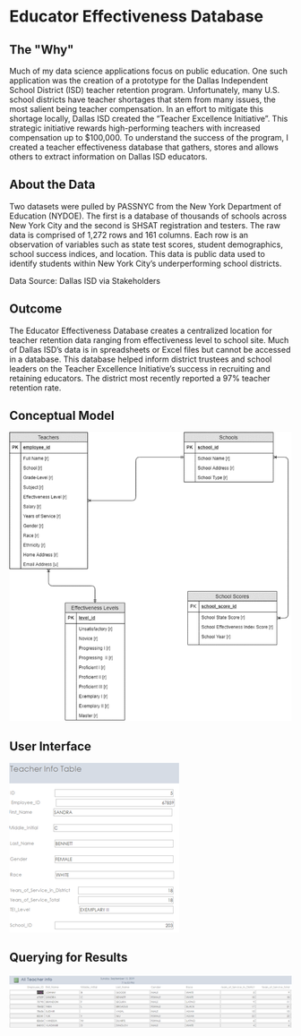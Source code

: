 # Educator Effectiveness Database

## The "Why"
Much of my data science applications focus on public education. One such application was the creation of a prototype for the Dallas Independent School District (ISD) teacher retention program. Unfortunately, many U.S. school districts have teacher shortages that stem from many issues, the most salient being teacher compensation. In an effort to mitigate this shortage locally, Dallas ISD created the “Teacher Excellence Initiative”. This strategic initiative rewards high-performing teachers with increased compensation up to $100,000. To understand the success of the program, I created a teacher effectiveness database that gathers, stores and allows others to extract information on Dallas ISD educators. 

## About the Data 
Two datasets were pulled by PASSNYC from the New York Department of Education (NYDOE). The first is a database of thousands of schools across New York City and the second is SHSAT registration and testers. The raw data is comprised of 1,272 rows and 161 columns. Each row is an observation of variables such as state test scores, student demographics, school success indices, and location. This data is public data used to identify students within New York City’s underperforming school districts. 

Data Source: Dallas ISD via Stakeholders

## Outcome 
The Educator Effectiveness Database creates a centralized location for teacher retention data ranging from effectiveness level to school site. Much of Dallas ISD’s data is in spreadsheets or Excel files but cannot be accessed in a database. This database helped inform district trustees and school leaders on the Teacher Excellence Initiative’s success in recruiting and retaining educators. The district most recently reported a 97% teacher retention rate. 

## Conceptual Model
![](https://github.com/vladimir-dinolov/educator_effectiveness_db/blob/main/Picture1.png)

## User Interface 
![](https://github.com/vladimir-dinolov/educator_effectiveness_db/blob/main/Picture3.png)

## Querying for Results
![](https://github.com/vladimir-dinolov/educator_effectiveness_db/blob/main/Picture4.png)
